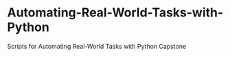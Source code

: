 # Automating-Real-World-Tasks-with-Python
Scripts for Automating Real-World Tasks with Python Capstone
